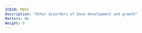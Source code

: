 ```yaml
---
ICD10: M892
Description: "Other disorders of bone development and growth"
Matters: No
Weight: 0
---
```

